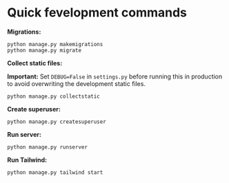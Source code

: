 # Quick fevelopment commands

**Migrations:**
```shell
python manage.py makemigrations
python manage.py migrate
```

**Collect static files:**

**Important:** Set `DEBUG=False` in `settings.py` before running this in production to avoid overwriting the development static files.
```shell
python manage.py collectstatic
```

**Create superuser:**
```shell
python manage.py createsuperuser
```

**Run server:**
```shell
python manage.py runserver
```

**Run Tailwind:**
```shell
python manage.py tailwind start
```
